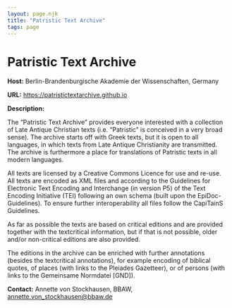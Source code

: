```yaml
---
layout: page.njk
title: "Patristic Text Archive"
tags: page
---
```

# Patristic Text Archive
**Host:** Berlin-Brandenburgische Akademie der Wissenschaften, Germany


**URL:** <https://patristictextarchive.github.io>


**Description:**


The “Patristic Text Archive” provides everyone interested with a collection of Late Antique Christian texts (i.e. “Patristic” is conceived in a very broad sense). The archive starts off with Greek texts, but it is open to all languages, in which texts from Late Antique Christianity are transmitted. The archive is furthermore a place for translations of Patristic texts in all modern languages.


All texts are licensed by a Creative Commons Licence for use and re-use. All texts are encoded as XML files and according to the Guidelines for Electronic Text Encoding and Interchange (in version P5) of the Text Encoding Initiative (TEI) following an own schema (built upon the EpiDoc-Guidelines). To ensure further interoperability all files follow the CapiTainS Guidelines.


As far as possible the texts are based on critical editions and are provided together with the textcritical information, but if that is not possible, older and/or non-critical editions are also provided.


The editions in the archive can be enriched with further annotations (besides the textcritical annotations), for example encoding of biblical quotes, of places (with links to the Pleiades Gazetteer), or of persons (with links to the Gemeinsame Normdatei [GND]).


**Contact:** Annette von Stockhausen, BBAW, [annette.von\_stockhausen@bbaw.de](mailto:annette.von_stockhausen@bbaw.de)


